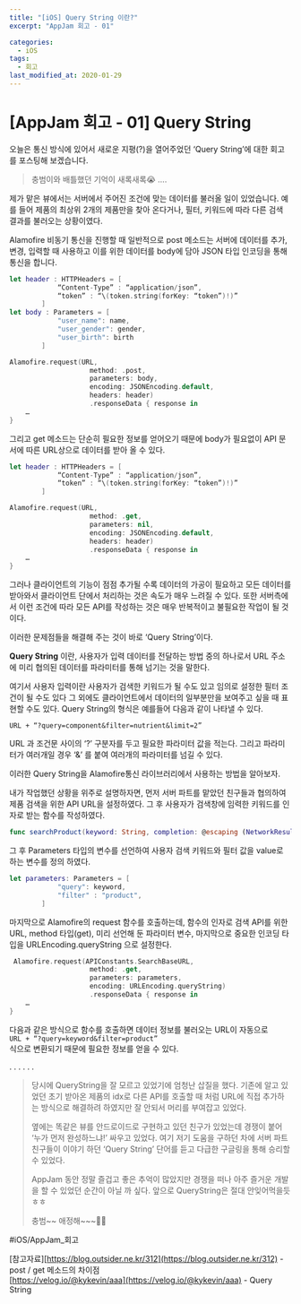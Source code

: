 ```yaml
---
title: "[iOS] Query String 이란?"
excerpt: "AppJam 회고 - 01"

categories:
  - iOS
tags:
  - 회고
last_modified_at: 2020-01-29
---
```


# [AppJam 회고 - 01] Query String

오늘은 통신 방식에 있어서 새로운 지평(?)을 열어주었던 ‘Query String’에 대한 회고를 포스팅해 보겠습니다.

> 충범이와 배틀했던 기억이 새록새록😭 ….

제가 맡은 뷰에서는 서버에서 주어진 조건에 맞는 데이터를 불러올 일이 있었습니다. 예를 들어 제품의 최상위 2개의 제품만을 찾아 온다거나, 필터, 키워드에 따라 다른 검색 결과를 불러오는 상황이였다.

Alamofire 비동기 통신을 진행할 때 일반적으로 post 메소드는 서버에 데이터를 추가, 변경, 입력할 때 사용하고 이를 위한 데이터를 body에 담아 JSON 타입 인코딩을 통해 통신을 합니다.

```swift
let header : HTTPHeaders = [
            “Content-Type” : “application/json”,
            “token” : “\(token.string(forKey: “token”)!)”
        ]
let body : Parameters = [
            "user_name": name,
            "user_gender": gender,
            "user_birth": birth
        ]

Alamofire.request(URL,
                    method: .post,
                    parameters: body,
                    encoding: JSONEncoding.default,
                    headers: header)
                    .responseData { response in
    …
}
```

그리고 get 메소드는 단순히 필요한 정보를 얻어오기 때문에 body가 필요없이 API 문서에 따른 URL상으로 데이터를 받아 올 수 있다.

```swift
let header : HTTPHeaders = [
            “Content-Type” : “application/json”,
            “token” : “\(token.string(forKey: “token”)!)”
        ]

Alamofire.request(URL,
                    method: .get,
                    parameters: nil,
                    encoding: JSONEncoding.default,
                    headers: header)
                    .responseData { response in
    …
}
```

그러나 클라이언트의 기능이 점점 추가될 수록 데이터의 가공이 필요하고 모든 데이터를 받아와서 클라이언트 단에서 처리하는 것은 속도가 매우 느려질 수 있다. 또한 서버측에서 이런 조건에 따라 모든 API를 작성하는 것은 매우 반복적이고 불필요한 작업이 될 것이다.

이러한 문제점들을 해결해 주는 것이 바로 ‘Query String’이다.

**Query String** 이란, 사용자가 입력 데이터를 전달하는 방법 중의 하나로서 URL 주소에 미리 협의된 데이터를 파라미터를 통해 넘기는 것을 말한다.

여기서 사용자 입력이란 사용자가 검색한 키워드가 될 수도 있고 임의로 설정한 필터 조건이 될 수도 있다 그 외에도 클라이언트에서 데이터의 일부분만을 보여주고 싶을 때 표현할 수도 있다.
Query String의 형식은 예를들어 다음과 같이 나타낼 수 있다.

`URL + “?query=component&filter=nutrient&limit=2”`

URL 과 조건문 사이의 ‘?’ 구분자를 두고 필요한 파라미터 값을 적는다. 그리고 파라미터가 여러개일 경우 ‘&’ 를 붙여 여러개의 파라미터를 넘길 수 있다.

이러한 Query String을 Alamofire통신 라이브러리에서 사용하는 방법을 알아보자.

내가 작업했던 상황을 위주로 설명하자면,
먼저 서버 파트를 맡았던 친구들과 협의하여 제품 검색을 위한 API URL을 설정하였다. 그 후 사용자가 검색창에 임력한 키워드를 인자로 받는 함수를 작성하였다.

```swift
func searchProduct(keyword: String, completion: @escaping (NetworkResult<Any>) -> Void)
```

그 후 Parameters 타입의 변수를 선언하여 사용자 검색 키워드와 필터 값을 value로 하는 변수를 정의 하였다.

```swift
let parameters: Parameters = [
            "query": keyword,
            "filter" : "product",
        ]
```

마지막으로 Alamofire의 request 함수를 호출하는데, 함수의 인자로 검색 API를 위한 URL, method 타입(get), 미리 선언해 둔 파라미터 변수, 마지막으로 중요한 인코딩 타입을 URLEncoding.queryString 으로 설정한다.

```swift
 Alamofire.request(APIConstants.SearchBaseURL,
                    method: .get,
                    parameters: parameters,
                    encoding: URLEncoding.queryString)
                    .responseData { response in
    …
}
```

다음과 같은 방식으로 함수를 호출하면 데이터 정보를 불러오는 URL이 자동으로  
`URL + “?query=keyword&filter=product”`  
식으로 변환되기 때문에 필요한 정보를 얻을 수 있다.

.
.
.
.
.
.

> 당시에 QueryString을 잘 모르고 있었기에 엄청난 삽질을 했다. 기존에 알고 있었던 초기 받아온 제품의 idx로 다른 API를 호출할 때 처럼 URL에 직접 추가하는 방식으로 해결하려 하였지만 잘 안되서 머리를 부여잡고 있었다.
>
> 옆에는 똑같은 뷰를 안드로이드로 구현하고 있던 친구가 있었는데 경쟁이 붙어 ‘누가 먼저 완성하느냐!’ 싸우고 있었다. 여기 저기 도움을 구하던 차에 서버 파트 친구들이 이야기 하던 ‘Query String’ 단어를 듣고 다급한 구글링을 통해 승리할 수 있었다.
>
> AppJam 동안 정말 즐겁고 좋은 추억이 많았지만 경쟁을 떠나 아주 즐거운 개발을 할 수 있었던 순간이 아닐 까 싶다. 앞으로 QueryString은 절대 안잊어먹을듯 ㅎㅎ
>
> 충범~~ 애정해~~~🥰🥰

#iOS/AppJam\_회고

[참고자료][https://blog.outsider.ne.kr/312](https://blog.outsider.ne.kr/312) - post / get 메소드의 차이점  
[https://velog.io/@kykevin/aaa](https://velog.io/@kykevin/aaa) - Query String
